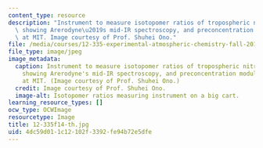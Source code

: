 ```yaml
---
content_type: resource
description: "Instrument to measure isotopomer ratios of tropospheric nitrous oxide,\
  \ showing Arerodyne\u2019s mid-IR spectroscopy, and preconcentration module developed\
  \ at MIT. Image courtesy of Prof. Shuhei Ono."
file: /media/courses/12-335-experimental-atmospheric-chemistry-fall-2014/4dc59d011c12102f3392fe94b72e5dfe_12-335f14-th.jpg
file_type: image/jpeg
image_metadata:
  caption: Instrument to measure isotopomer ratios of tropospheric nitrous oxide,
    showing Arerodyne's mid-IR spectroscopy, and preconcentration module developed
    at MIT. (Image courtesy of Prof. Shuhei Ono.)
  credit: Image courtesy of Prof. Shuhei Ono.
  image-alt: Isotopomer ratios measuring instrument on a big cart.
learning_resource_types: []
ocw_type: OCWImage
resourcetype: Image
title: 12-335f14-th.jpg
uid: 4dc59d01-1c12-102f-3392-fe94b72e5dfe
---
```

